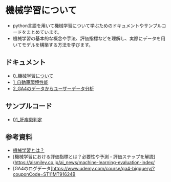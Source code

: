 # 機械学習について
- python言語を用いて機械学習について学ぶためのドキュメントやサンプルコードをまとめています。
- 機械学習の基本的な概念や手法、評価指標などを理解し、実際にデータを用いてモデルを構築する方法を学びます。

## ドキュメント
- [0_機械学習について](./Document/1_自動車環境性能/1_機械学習について.md)
- [1_自動車環境性能](./Document/1_自動車環境性能/2_自動車環境性能.ipynb)
- [2_GA4のデータからユーザーデータ分析](./Document/2_GA4_BigQuery/4_ユーザーデータ分析.ipynb)


## サンプルコード
- [01_肝疾患判定](./workbench/01_肝疾患判定/肝疾患判定.ipynb)

## 参考資料
- [機械学習とは？](https://jp.mathworks.com/discovery/machine-learning.html)
- [機械学習における評価指標とは？必要性や予測・評価ステップを解説](https://aismiley.co.jp/ai_news/machine-learning-evaluation-index/
- [GA4のログデータ]https://www.udemy.com/course/ga4-bigquery/?couponCode=ST11MT91624B